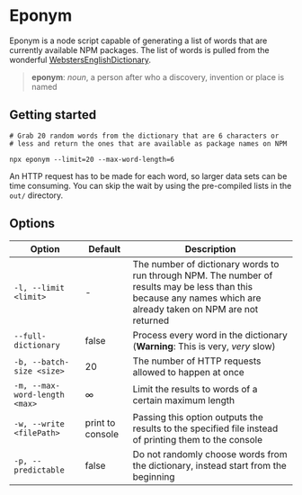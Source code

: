 # Eponym

Eponym is a node script capable of generating a list of words that are currently available NPM packages. The list of words is pulled from the wonderful [WebstersEnglishDictionary](https://github.com/matthewreagan/WebstersEnglishDictionary).

> **eponym**: _noun_, a person after who a discovery, invention or place is named

## Getting started

```
# Grab 20 random words from the dictionary that are 6 characters or
# less and return the ones that are available as package names on NPM

npx eponym --limit=20 --max-word-length=6
```

An HTTP request has to be made for each word, so larger data sets can be time consuming. You can skip the wait by using the pre-compiled lists in the `out/` directory.

## Options

| Option                        | Default          | Description                                                                                                                                                      |
| ----------------------------- | ---------------- | ---------------------------------------------------------------------------------------------------------------------------------------------------------------- |
| `-l, --limit <limit>`         | -                | The number of dictionary words to run through NPM. The number of results may be less than this because any names which are already taken on NPM are not returned |
| `--full-dictionary`           | false            | Process every word in the dictionary (**Warning**: This is very, _very_ slow)                                                                                    |
| `-b, --batch-size <size>`     | 20               | The number of HTTP requests allowed to happen at once                                                                                                            |
| `-m, --max-word-length <max>` | ∞                | Limit the results to words of a certain maximum length                                                                                                           |
| `-w, --write <filePath>`      | print to console | Passing this option outputs the results to the specified file instead of printing them to the console                                                            |
| `-p, --predictable`           | false            | Do not randomly choose words from the dictionary, instead start from the beginning                                                                               |
